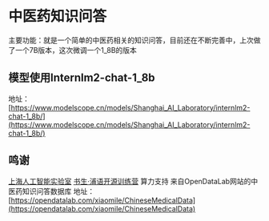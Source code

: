 # 中医药知识问答

主要功能：就是一个简单的中医药相关的知识问答，目前还在不断完善中，上次做了一个7B版本，这次微调一个1_8B的版本

## 模型使用Internlm2-chat-1_8b
地址：[https://www.modelscope.cn/models/Shanghai_AI_Laboratory/internlm2-chat-1_8b/](https://www.modelscope.cn/models/Shanghai_AI_Laboratory/internlm2-chat-1_8b/)

## 鸣谢
[上海人工智能实验室](https://www.shlab.org.cn/)
[书生·浦语开源训练营](https://github.com/InternLM) 算力支持
来自OpenDataLab网站的中医药知识问答数据库
地址：[https://opendatalab.com/xiaomile/ChineseMedicalData](https://opendatalab.com/xiaomile/ChineseMedicalData)
